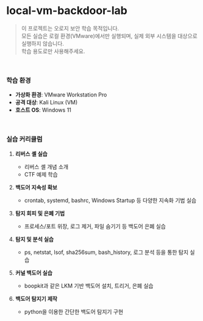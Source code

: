 ﻿# local-vm-backdoor-lab

> 이 프로젝트는 오로지 보안 학습 목적입니다.  
> 모든 실습은 로컬 환경(VMware)에서만 실행되며, 실제 외부 시스템을 대상으로 실행하지 않습니다.  
> 학습 용도로만 사용해주세요.
<br>

### 학습 환경  
* **가상화 환경**: VMware Workstation Pro
* **공격 대상**: Kali Linux (VM)
* **호스트 OS**: Windows 11  
<br>



### 실습 커리큘럼

1. **리버스 셸 실습**  
   * 리버스 셸 개념 소개
   * CTF 예제 학습

2. **백도어 지속성 확보**  
   * crontab, systemd, bashrc, Windows Startup 등 다양한 지속화 기법 실습

3. **탐지 회피 및 은폐 기법**

   * 프로세스/포트 위장, 로그 제거, 파일 숨기기 등 백도어 은폐 실습

4. **탐지 및 분석 실습**  
   * ps, netstat, lsof, sha256sum, bash\_history, 로그 분석 등을 통한 탐지 실습

5. **커널 백도어 실습**  
   * boopkit과 같은 LKM 기반 백도어 설치, 트리거, 은폐 실습

6. **백도어 탐지기 제작**  
   * python을 이용한 간단한 백도어 탐지기 구현

